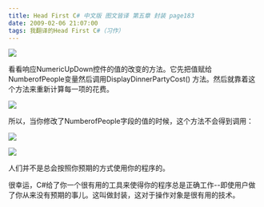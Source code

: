 ```yaml
---
title: Head First C# 中文版 图文皆译 第五章 封装 page183
date: 2009-02-06 21:07:00
tags: 我翻译的Head First C#（习作）
---
```

![](https://p-blog.csdn.net/images/p_blog_csdn_net/cuipengfei1/EntryImages/20090206/%E6%88%AA%E5%9B%BE00633695512283076708.jpg)

看看响应NumericUpDown控件的值的改变的方法。它先把值赋给NumberofPeople变量然后调用DisplayDinnerPartyCost()
方法。然后就靠着这个方法来重新计算每一项的花费。

![](https://p-blog.csdn.net/images/p_blog_csdn_net/cuipengfei1/EntryImages/20090206/%E6%88%AA%E5%9B%BE01633695512283389200.jpg)

所以，当你修改了NumberofPeople字段的值的时候，这个方法不会得到调用：

![](https://p-blog.csdn.net/images/p_blog_csdn_net/cuipengfei1/EntryImages/20090206/%E6%88%AA%E5%9B%BE02633695512284014184.jpg)

![](https://p-blog.csdn.net/images/p_blog_csdn_net/cuipengfei1/EntryImages/20090206/%E6%88%AA%E5%9B%BE03.jpg)

人们并不是总会按照你预期的方式使用你的程序的。

很幸运，C#给了你一个很有用的工具来使得你的程序总是正确工作--即使用户做了你从来没有预期的事儿。这叫做封装，这对于操作对象是很有用的技术。



